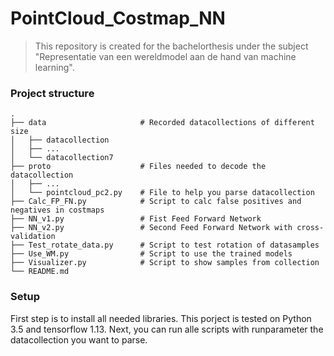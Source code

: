 PointCloud_Costmap_NN
============================

> This repository is created for the bachelorthesis under the subject "Representatie van een wereldmodel aan de hand van machine learning".

### Project structure

    .
    ├── data                     # Recorded datacollections of different size
    │   ├── datacollection
    │   ├── ...
    │   └── datacollection7
    ├── proto                    # Files needed to decode the datacollection
    │   ├── ...
    │   └── pointcloud_pc2.py    # File to help you parse datacollection
    ├── Calc_FP_FN.py            # Script to calc false positives and negatives in costmaps
    ├── NN_v1.py                 # Fist Feed Forward Network
    ├── NN_v2.py                 # Second Feed Forward Network with cross-validation
    ├── Test_rotate_data.py      # Script to test rotation of datasamples
    ├── Use_WM.py                # Script to use the trained models
    ├── Visualizer.py            # Script to show samples from collection
    └── README.md
    
    
### Setup
First step is to install all needed libraries. This porject is tested on Python 3.5 and tensorflow 1.13.
Next, you can run alle scripts with runparameter the datacollection you want to parse.
